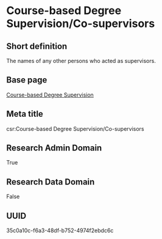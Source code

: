 # Course-based Degree Supervision/Co-supervisors
## Short definition
The names of any other persons who acted as supervisors.
## Base page
[Course-based Degree Supervision](../../Objects/Course-based%20Degree%20Supervision.md)
## Meta title
csr:Course-based Degree Supervision/Co-supervisors
## Research Admin Domain
True
## Research Data Domain
False
## UUID
35c0a10c-f6a3-48df-b752-4974f2ebdc6c
